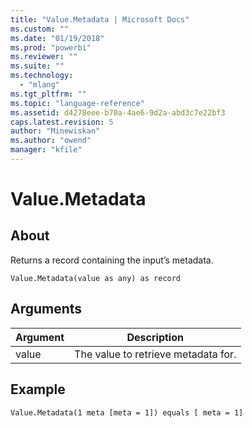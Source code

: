 ```yaml
---
title: "Value.Metadata | Microsoft Docs"
ms.custom: ""
ms.date: "01/19/2018"
ms.prod: "powerbi"
ms.reviewer: ""
ms.suite: ""
ms.technology: 
  - "mlang"
ms.tgt_pltfrm: ""
ms.topic: "language-reference"
ms.assetid: d4278eee-b70a-4ae6-9d2a-abd3c7e22bf3
caps.latest.revision: 5
author: "Minewiskan"
ms.author: "owend"
manager: "kfile"
---
```

# Value.Metadata

  
## About  
Returns a record containing the input’s metadata.  
  
```  
Value.Metadata(value as any) as record  
```  
  
## Arguments  
  
|Argument|Description|  
|------------|---------------|  
|value|The value to retrieve metadata for.|  
  
## Example  
  
```  
Value.Metadata(1 meta [meta = 1]) equals [ meta = 1]  
```  
